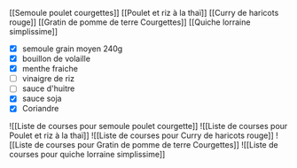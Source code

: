 [[Semoule poulet courgettes]]
[[Poulet et riz à la thaï]]
[[Curry de haricots rouge]]
[[Gratin de pomme de terre Courgettes]]
[[Quiche lorraine simplissime]]

- [x] semoule grain moyen 240g
- [x] bouillon de volaille
- [x] menthe fraiche
- [ ] vinaigre de riz 
- [ ] sauce d'huitre
- [x] sauce soja
- [x] Coriandre

![[Liste de courses pour semoule poulet courgette]]
![[Liste de courses pour Poulet et riz à la thaï]]
![[Liste de courses pour Curry de haricots rouge]]
![[Liste de courses pour Gratin de pomme de terre Courgettes]]
![[Liste de courses pour quiche lorraine simplissime]]
